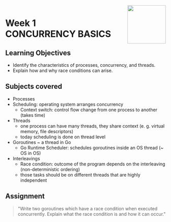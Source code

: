 <a href="../">
<img src="/img/Concurrency_in_Go_logo.avif" width="120" align="right">
</a>

# Week 1 <br> CONCURRENCY BASICS

## Learning Objectives
- Identify the characteristics of processes, concurrency, and threads.
- Explain how and why race conditions can arise.

## Subjects covered
- Processes
- Scheduling: operating system arranges concurrency
  - Context switch: control flow change from one process to another (takes time)
- Threads
  - one process can have many threads, they share context (e. g. virtual memory, file descriptors)
  - today scheduling is done on thread level 
- Goroutines ~ a thread in Go
  - Go Runtime Scheduler: schedules goroutines inside an OS thread (~ OS in OS)
- Interleavings
  - Race condition: outcome of the program depends on the interleaving (non-deterministic ordering)
  - those tasks should be on different threads that are highly independent

## Assignment

>"Write two goroutines which have a race condition when executed concurrently. Explain what the race condition is and how it can occur."
